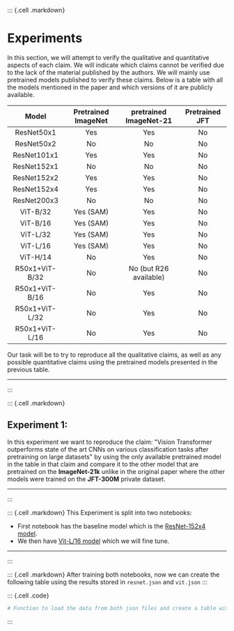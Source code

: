 ::: {.cell .markdown}
# Experiments

In this section, we will attempt to verify the qualitative and quantitative aspects of each claim. We will indicate which claims cannot be verified due to the lack of the material published by the authors. We will mainly use pretrained models published to verify these claims. Below is a table with all the models mentioned in the paper and which versions of it are publicly available.

| Model          | Pretrained ImageNet | pretrained ImageNet-21 | Pretrained JFT |
| :------------: | :-----------------: | :--------------------: | :------------: |
| ResNet50x1     | Yes                 | Yes                    | No             |
| ResNet50x2     | No                  | No                     | No             |
| ResNet101x1    | Yes                 | Yes                    | No             |
| ResNet152x1    | No                  | No                     | No             |
| ResNet152x2    | Yes                 | Yes                    | No             |
| ResNet152x4    | Yes                 | Yes                    | No             |
| ResNet200x3    | No                  | No                     | No             |
| ViT-B/32       | Yes (SAM)           | Yes                    | No             |
| ViT-B/16       | Yes (SAM)           | Yes                    | No             |
| ViT-L/32       | Yes (SAM)           | Yes                    | No             |
| ViT-L/16       | Yes (SAM)           | Yes                    | No             |
| ViT-H/14       | No                  | Yes                    | No             |
| R50x1+ViT-B/32 | No                  | No (but R26 available) | No             |
| R50x1+ViT-B/16 | No                  | Yes                    | No             |
| R50x1+ViT-L/32 | No                  | Yes                    | No             |
| R50x1+ViT-L/16 | No                  | Yes                    | No             |

Our task will be to try to reproduce all the qualitative claims, as well as any possible quantitative claims using the pretrained models presented in the previous table.

***
:::

::: {.cell .markdown}
## Experiment 1:

In this experiment we want to reproduce the claim: "Vision Transformer outperforms state of the art CNNs on various classification tasks after pretraining on large datasets" by using the only available pretrained model in the table in that claim and compare it to the other model that are pretrained on the **ImageNet-21k** unlike in the original paper where the other models were trained on the **JFT-300M** private dataset.

***
:::

::: {.cell .markdown}
This Experiment is split into two notebooks:

- First notebook has the baseline model which is the [ResNet-152x4 model](ResNet.ipynb).
- We then have [Vit-L/16 model](ViT.ipynb) which we will fine tune.

***
:::

::: {.cell .markdown}
After training both notebooks, now we can create the following table using the results stored in `resnet.json` and `vit.json`
:::

::: {.cell .code}
```python
# Function to load the data from both json files and create a table with results
```
:::
